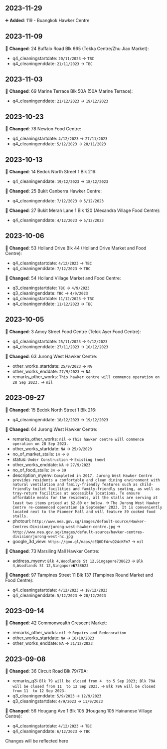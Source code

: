 ## 2023-11-29


➕ **Added**: 119 - Buangkok Hawker Centre 

## 2023-11-09


🔵 **Changed**: 24 Buffalo Road Blk 665 (Tekka Centre/Zhu Jiao Market):
  - q4_cleaningstartdate: `20/11/2023` -> `TBC`
  - q4_cleaningenddate: `21/11/2023` -> `TBC`

## 2023-11-03


🔵 **Changed**: 69 Marine Terrace Blk 50A (50A Marine Terrace):
  - q4_cleaningenddate: `21/12/2023` -> `19/12/2023`

## 2023-10-23


🔵 **Changed**: 78 Newton Food Centre:
  - q4_cleaningstartdate: `4/12/2023` -> `27/11/2023`
  - q4_cleaningenddate: `5/12/2023` -> `28/11/2023`

## 2023-10-13


🔵 **Changed**: 14 Bedok North Street 1 Blk 216:
  - q4_cleaningenddate: `19/12/2023` -> `18/12/2023`

🔵 **Changed**: 25 Bukit Canberra Hawker Centre:
  - q4_cleaningenddate: `7/12/2023` -> `5/12/2023`

🔵 **Changed**: 27 Bukit Merah Lane 1 Blk 120 (Alexandra Village Food Centre):
  - q4_cleaningenddate: `4/12/2023` -> `5/12/2023`

## 2023-10-06


🔵 **Changed**: 53 Holland Drive Blk 44 (Holland Drive Market and Food Centre):
  - q4_cleaningstartdate: `4/12/2023` -> `TBC`
  - q4_cleaningenddate: `7/12/2023` -> `TBC`

🔵 **Changed**: 54 Holland Village Market and Food Centre:
  - q3_cleaningstartdate: `TBC` -> `4/9/2023`
  - q3_cleaningenddate: `TBC` -> `4/9/2023`
  - q4_cleaningstartdate: `11/12/2023` -> `TBC`
  - q4_cleaningenddate: `11/12/2023` -> `TBC`

## 2023-10-05


🔵 **Changed**: 3 Amoy Street Food Centre (Telok Ayer Food Centre):
  - q4_cleaningstartdate: `25/11/2023` -> `9/12/2023`
  - q4_cleaningenddate: `27/11/2023` -> `10/12/2023`

🔵 **Changed**: 63 Jurong West Hawker Centre:
  - other_works_startdate: `25/9/2023` -> `NA`
  - other_works_enddate: `27/9/2023` -> `NA`
  - remarks_other_works: `This hawker centre will commence operation on 28 Sep 2023.` -> `nil`

## 2023-09-27


🔵 **Changed**: 15 Bedok North Street 1 Blk 216:
  - q4_cleaningenddate: `18/12/2023` -> `19/12/2023`

🔵 **Changed**: 64 Jurong West Hawker Centre:
  - remarks_other_works: `nil` -> `This hawker centre will commence operation on 28 Sep 2023.`
  - other_works_startdate: `NA` -> `25/9/2023`
  - no_of_market_stalls: `14` -> `0`
  - status: `Under Construction` -> `Existing (new)`
  - other_works_enddate: `NA` -> `27/9/2023`
  - no_of_food_stalls: `34` -> `39`
  - description_myenv: `Completed in 2017, Jurong West Hawker Centre provides residents a comfortable and clean dining environment with natural ventilation and family-friendly features such as child-friendly toilet facilities and family-friendly seating, as well as tray-return facilities at accessible locations. To ensure affordable meals for the residents, all the stalls are serving at least two items priced at $2.80 or below.` -> `The Jurong West Hawker Centre re-commenced operation in September 2023. It is conveniently located next to the Pioneer Mall and will feature 39 cooked food stalls.`
  - photourl: `http://www.nea.gov.sg/images/default-source/Hawker-Centres-Division/jurong-west-hawker-centre.jpg` -> `http://www.nea.gov.sg/images/default-source/hawker-centres-division/jurong-west-hc.jpg`
  - google_3d_view: `https://goo.gl/maps/cEQ6DfWrvQ24cKFm7` -> `nil`

🔵 **Changed**: 73 Marsiling Mall Hawker Centre:
  - address_myenv: `Blk 4,Woodlands St 12,Singapore738623` -> `Blk 4,Woodlands St 12,Singapore�738623`

🔵 **Changed**: 97 Tampines Street 11 Blk 137 (Tampines Round Market and Food Centre):
  - q4_cleaningstartdate: `4/12/2023` -> `18/12/2023`
  - q4_cleaningenddate: `5/12/2023` -> `20/12/2023`

## 2023-09-14


🔵 **Changed**: 42 Commonwealth Crescent Market:
  - remarks_other_works: `nil` -> `Repairs and Redecoration`
  - other_works_startdate: `NA` -> `16/10/2023`
  - other_works_enddate: `NA` -> `31/12/2023`

## 2023-09-08


🔵 **Changed**: 36 Circuit Road Blk 79/79A:
  - remarks_q3: `Blk 79 will be closed from 4  to 5 Sep 2023; Blk 79A will be closed from 11  to 12 Sep 2023.` -> `Blk 79A will be closed from 11  to 12 Sep 2023.`
  - q3_cleaningenddate: `5/9/2023` -> `12/9/2023`
  - q3_cleaningstartdate: `4/9/2023` -> `11/9/2023`

🔵 **Changed**: 56 Hougang Ave 1 Blk 105 (Hougang 105 Hainanese Village Centre):
  - q4_cleaningstartdate: `4/12/2023` -> `TBC`
  - q4_cleaningenddate: `6/12/2023` -> `TBC`

Changes will be reflected here